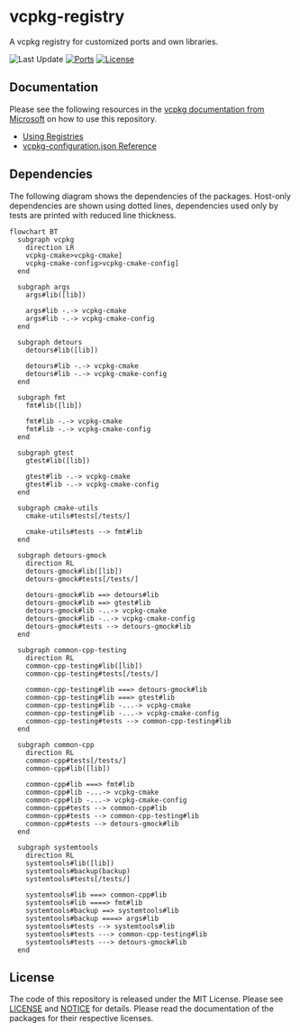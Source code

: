 # vcpkg-registry
A vcpkg registry for customized ports and own libraries.

![Last Update](https://img.shields.io/github/last-commit/mbeckh/vcpkg-registry/master?label=Last+Update&style=flat-square)
[![Ports](https://img.shields.io/github/actions/workflow/status/mbeckh/vcpkg-registry/build.yml?branch=master&label=Ports&logo=GitHub&style=flat-square)](https://github.com/mbeckh/vcpkg-repository/actions)
[![License](https://img.shields.io/github/license/mbeckh/vcpkg-registry?label=License&style=flat-square)](https://github.com/mbeckh/vcpkg-registry/blob/master/LICENSE)

## Documentation
Please see the following resources in the [vcpkg documentation from Microsoft](https://learn.microsoft.com/en-us/vcpkg/) on how to use this repository.
-   [Using Registries](https://learn.microsoft.com/en-us/vcpkg/users/registries) 
-   [vcpkg-configuration.json Reference](https://learn.microsoft.com/en-us/vcpkg/reference/vcpkg-configuration-json)

## Dependencies
The following diagram shows the dependencies of the packages. Host-only dependencies are shown using dotted lines, dependencies used only by tests are printed with reduced line thickness.

~~~mermaid
flowchart BT
  subgraph vcpkg
    direction LR
    vcpkg-cmake>vcpkg-cmake]
    vcpkg-cmake-config>vcpkg-cmake-config]
  end
  
  subgraph args
    args#lib([lib])
    
    args#lib -.-> vcpkg-cmake
    args#lib -.-> vcpkg-cmake-config
  end

  subgraph detours
    detours#lib([lib])
    
    detours#lib -.-> vcpkg-cmake
    detours#lib -.-> vcpkg-cmake-config
  end

  subgraph fmt
    fmt#lib([lib])
    
    fmt#lib -.-> vcpkg-cmake
    fmt#lib -.-> vcpkg-cmake-config
  end

  subgraph gtest
    gtest#lib([lib])
    
    gtest#lib -.-> vcpkg-cmake
    gtest#lib -.-> vcpkg-cmake-config
  end

  subgraph cmake-utils
    cmake-utils#tests[/tests/]
    
    cmake-utils#tests --> fmt#lib
  end

  subgraph detours-gmock
    direction RL
    detours-gmock#lib([lib])
    detours-gmock#tests[/tests/]
  
    detours-gmock#lib ==> detours#lib
    detours-gmock#lib ==> gtest#lib
    detours-gmock#lib -..-> vcpkg-cmake
    detours-gmock#lib -..-> vcpkg-cmake-config
    detours-gmock#tests --> detours-gmock#lib
  end

  subgraph common-cpp-testing
    direction RL
    common-cpp-testing#lib([lib])
    common-cpp-testing#tests[/tests/]
  
    common-cpp-testing#lib ===> detours-gmock#lib
    common-cpp-testing#lib ===> gtest#lib
    common-cpp-testing#lib -...-> vcpkg-cmake
    common-cpp-testing#lib -...-> vcpkg-cmake-config
    common-cpp-testing#tests --> common-cpp-testing#lib
  end

  subgraph common-cpp
    direction RL
    common-cpp#tests[/tests/]
    common-cpp#lib([lib])
       
    common-cpp#lib ===> fmt#lib
    common-cpp#lib -...-> vcpkg-cmake
    common-cpp#lib -...-> vcpkg-cmake-config
    common-cpp#tests --> common-cpp#lib
    common-cpp#tests --> common-cpp-testing#lib
    common-cpp#tests --> detours-gmock#lib
  end

  subgraph systemtools
    direction RL
    systemtools#lib([lib])
    systemtools#backup(backup)
    systemtools#tests[/tests/]
    
    systemtools#lib ===> common-cpp#lib
    systemtools#lib ====> fmt#lib
    systemtools#backup ==> systemtools#lib
    systemtools#backup ====> args#lib
    systemtools#tests --> systemtools#lib
    systemtools#tests ---> common-cpp-testing#lib
    systemtools#tests ---> detours-gmock#lib
  end
~~~

## License
The code of this repository is released under the MIT License. Please see [LICENSE](LICENSE) and [NOTICE](NOTICE) for details. Please read the documentation of the packages for their respective licenses.
